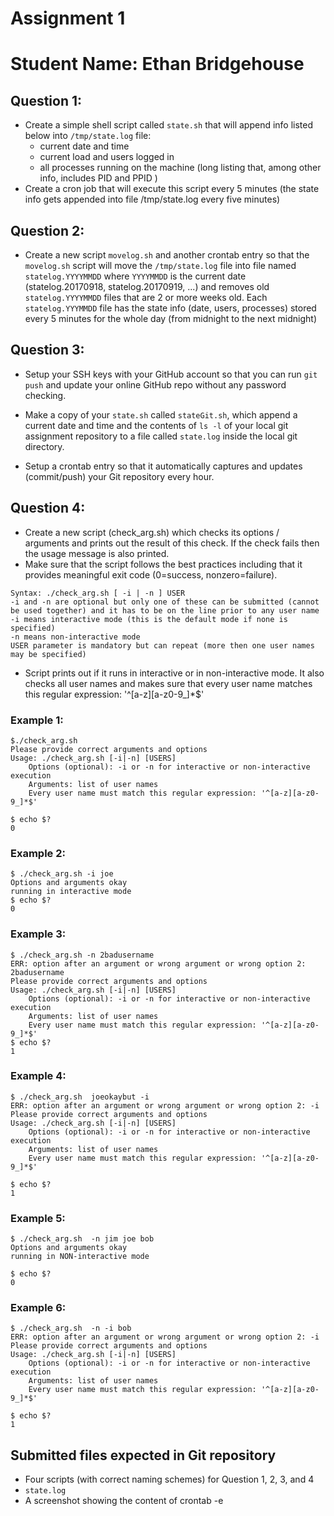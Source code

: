 # Assignment 1
# Student Name: Ethan Bridgehouse

## Question 1: 

- Create a simple shell script called `state.sh` that will append info listed below into `/tmp/state.log` file:
  - current date and time
  - current load and users logged in
  - all processes running on the machine (long listing that, among other info, includes PID and PPID )
- Create a cron job that will execute this script every 5 minutes (the state info gets appended into file /tmp/state.log every five minutes)

## Question 2: 

- Create a new script `movelog.sh` and another crontab entry so that the `movelog.sh` script will move the `/tmp/state.log` file into file named `statelog.YYYYMMDD` where `YYYYMMDD` is the current date (statelog.20170918, statelog.20170919, ...) and removes old `statelog.YYYYMMDD` files that are 2 or more weeks old.  Each `statelog.YYYMMDD` file has the state info (date, users, processes) stored every 5 minutes for the whole day (from midnight to the next midnight)

## Question 3:

- Setup your SSH keys with your GitHub account so that you can run `git push` and update your online GitHub repo without any password checking. 

- Make a copy of your `state.sh` called `stateGit.sh`, which append a current date and time and the contents of `ls -l` of your local git assignment repository to a file called `state.log` inside the local git directory. 

- Setup a crontab entry so that it automatically captures and updates (commit/push) your Git repository every hour. 

## Question 4:

- Create a new script (check_arg.sh)  which checks its options / arguments and prints out the result of this check. 
If the check fails then the usage message is also printed. 
- Make sure that the script follows the best practices including that it provides meaningful exit code (0=success, nonzero=failure).

```
Syntax: ./check_arg.sh [ -i | -n ] USER
-i and -n are optional but only one of these can be submitted (cannot be used together) and it has to be on the line prior to any user name 
-i means interactive mode (this is the default mode if none is specified)
-n means non-interactive mode 
USER parameter is mandatory but can repeat (more then one user names may be specified)
```

- Script prints out if it runs in interactive or in non-interactive mode. It also checks all user names and makes sure that every user name matches this regular expression: '^[a-z][a-z0-9_]*$' 

### Example 1:

```
$./check_arg.sh 
Please provide correct arguments and options
Usage: ./check_arg.sh [-i|-n] [USERS]
	Options (optional): -i or -n for interactive or non-interactive execution
	Arguments: list of user names
	Every user name must match this regular expression: '^[a-z][a-z0-9_]*$'

$ echo $?
0
```

### Example 2:
```
$ ./check_arg.sh -i joe
Options and arguments okay
running in interactive mode
$ echo $?
0
```

### Example 3:

```
$ ./check_arg.sh -n 2badusername
ERR: option after an argument or wrong argument or wrong option 2: 2badusername
Please provide correct arguments and options
Usage: ./check_arg.sh [-i|-n] [USERS]
	Options (optional): -i or -n for interactive or non-interactive execution
	Arguments: list of user names
	Every user name must match this regular expression: '^[a-z][a-z0-9_]*$'
$ echo $?
1
```

### Example 4:
```
$ ./check_arg.sh  joeokaybut -i
ERR: option after an argument or wrong argument or wrong option 2: -i
Please provide correct arguments and options
Usage: ./check_arg.sh [-i|-n] [USERS]
	Options (optional): -i or -n for interactive or non-interactive execution
	Arguments: list of user names
	Every user name must match this regular expression: '^[a-z][a-z0-9_]*$'

$ echo $?
1
```

### Example 5:
```
$ ./check_arg.sh  -n jim joe bob
Options and arguments okay
running in NON-interactive mode

$ echo $?
0
```

### Example 6:
```
$ ./check_arg.sh  -n -i bob
ERR: option after an argument or wrong argument or wrong option 2: -i
Please provide correct arguments and options
Usage: ./check_arg.sh [-i|-n] [USERS]
	Options (optional): -i or -n for interactive or non-interactive execution
	Arguments: list of user names
	Every user name must match this regular expression: '^[a-z][a-z0-9_]*$'

$ echo $?
1
```

## Submitted files expected in Git repository

- Four scripts (with correct naming schemes) for Question 1, 2, 3, and 4
- `state.log`
- A screenshot showing the content of crontab -e
